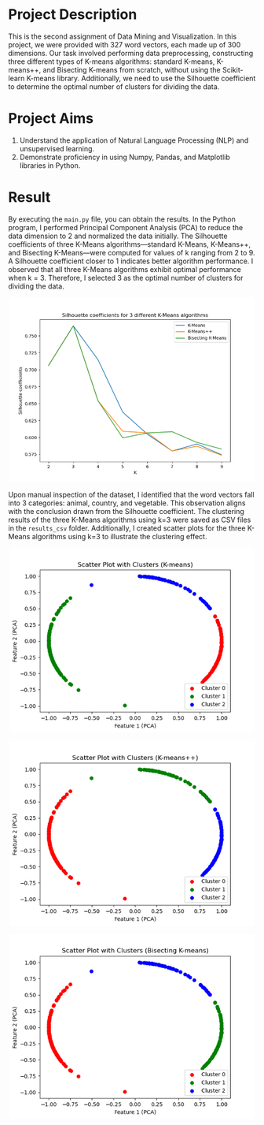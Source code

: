 # Project Description

This is the second assignment of Data Mining and Visualization. In this project, we were provided with 327 word vectors, each made up of 300 dimensions. Our task involved performing data preprocessing, constructing three different types of K-means algorithms: standard K-means, K-means++, and Bisecting K-means from scratch, without using the Scikit-learn K-means library. Additionally, we need to use the Silhouette coefficient to determine the optimal number of clusters for dividing the data.

# Project Aims

1. Understand the application of Natural Language Processing (NLP) and unsupervised learning.
2. Demonstrate proficiency in using Numpy, Pandas, and Matplotlib libraries in Python.

# Result

By executing the `main.py` file, you can obtain the results. In the Python program, I performed Principal Component Analysis (PCA) to reduce the data dimension to 2 and normalized the data initially. The Silhouette coefficients of three K-Means algorithms—standard K-Means, K-Means++, and Bisecting K-Means—were computed for values of k ranging from 2 to 9. A Silhouette coefficient closer to 1 indicates better algorithm performance. I observed that all three K-Means algorithms exhibit optimal performance when k = 3. Therefore, I selected 3 as the optimal number of clusters for dividing the data.

<p align="center">
  <img src="https://github.com/andy41860/DataMining_ca2/blob/main/images/Figure_1.png" alt="Picture 1" width="500">
</p>

Upon manual inspection of the dataset, I identified that the word vectors fall into 3 categories: animal, country, and vegetable. This observation aligns with the conclusion drawn from the Silhouette coefficient. The clustering results of the three K-Means algorithms using k=3 were saved as CSV files in the `results_csv` folder. Additionally, I created scatter plots for the three K-Means algorithms using k=3 to illustrate the clustering effect.

<p align="center">
  <img src="https://github.com/andy41860/DataMining_ca2/blob/main/images/Figure_2.png" alt="Picture 1" width="500">
</p>
<p align="center">
  <img src="https://github.com/andy41860/DataMining_ca2/blob/main/images/Figure_3.png" alt="Picture 1" width="500">
</p>
<p align="center">
  <img src="https://github.com/andy41860/DataMining_ca2/blob/main/images/Figure_4.png" alt="Picture 1" width="500">
</p>
